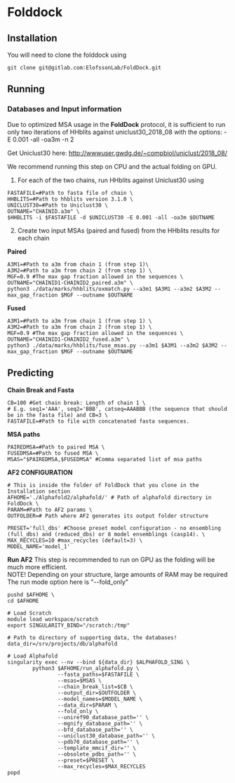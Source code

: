 # Folddock

## Installation
You will need to clone the folddock using
```
git clone git@gitlab.com:ElofssonLab/FoldDock.git
```
## Running
### Databases and Input information
Due to optimized MSA usage in the **FoldDock** protocol, it is sufficient to run only two iterations of HHblits against uniclust30_2018_08 with the options: -E 0.001 -all -oa3m -n 2

Get Uniclust30 here: http://wwwuser.gwdg.de/~compbiol/uniclust/2018_08/

We recommend running this step on CPU and the actual folding on GPU.

1. For each of the two chains, run HHblits against Uniclust30 using
```
FASTAFILE=#Path to fasta file of chain \
HHBLITS=#Path to hhblits version 3.1.0 \
UNICLUST30=#Path to Uniclust30 \
OUTNAME="CHAINID.a3m" \
$HHBLITS -i $FASTAFILE -d $UNICLUST30 -E 0.001 -all -oa3m $OUTNAME
```
2. Create two input MSAs (paired and fused) from the HHblits results for each chain

**Paired** 
```
A3M1=#Path to a3m from chain 1 (from step 1)\
A3M2=#Path to a3m from chain 2 (from step 1) \
MGF=0.9 #The max gap fraction allowed in the sequences \
OUTNAME="CHAINID1-CHAINID2_paired.a3m" \
python3 ./data/marks/hhblits/oxmatch.py --a3m1 $A3M1 --a3m2 $A3M2 --max_gap_fraction $MGF --outname $OUTNAME
```

**Fused**
```
A3M1=#Path to a3m from chain 1 (from step 1) \
A3M2=#Path to a3m from chain 2 (from step 1) \
MGF=0.9 #The max gap fraction allowed in the sequences \
OUTNAME="CHAINID1-CHAINID2_fused.a3m" \
python3 ./data/marks/hhblits/fuse_msas.py --a3m1 $A3M1 --a3m2 $A3M2 --max_gap_fraction $MGF --outname $OUTNAME
```

## Predicting

**Chain Break and Fasta**
```
CB=100 #Get chain break: Length of chain 1 \
# E.g. seq1='AAA', seq2='BBB', catseq=AAABBB (the sequence that should be in the fasta file) and CB=3 \
FASTAFILE=#Path to file with concatenated fasta sequences.
```

**MSA paths**
```
PAIREDMSA=#Path to paired MSA \
FUSEDMSA=#Path to fused MSA \
MSAS="$PAIREDMSA,$FUSEDMSA" #Comma separated list of msa paths
```

**AF2 CONFIGURATION**
```
# This is inside the folder of FoldDock that you clone in the Installation section
AFHOME='./Alphafold2/alphafold/' # Path of alphafold directory in FoldDock \
PARAM=#Path to AF2 params \
OUTFOLDER=# Path where AF2 generates its output folder structure

PRESET='full_dbs' #Choose preset model configuration - no ensembling (full_dbs) and (reduced_dbs) or 8 model ensemblings (casp14). \
MAX_RECYCLES=10 #max_recycles (default=3) \
MODEL_NAME='model_1'
```

**Run AF2**
This step is recommended to run on GPU as the folding will be much more efficient. \
NOTE! Depending on your structure, large amounts of RAM may be required \
The run mode option here is "--fold_only"

```
pushd $AFHOME \
cd $AFHOME

# Load Scratch
module load workspace/scratch
export SINGULARITY_BIND="/scratch:/tmp"

# Path to directory of supporting data, the databases!
data_dir=/srv/projects/db/alphafold 

# Load Alphafold
singularity exec --nv --bind ${data_dir} $ALPHAFOLD_SING \
        python3 $AFHOME/run_alphafold.py \
                --fasta_paths=$FASTAFILE \
                --msas=$MSAS \
                --chain_break_list=$CB \
                --output_dir=$OUTFOLDER \
                --model_names=$MODEL_NAME \
                --data_dir=$PARAM \
                --fold_only \
                --uniref90_database_path='' \
                --mgnify_database_path='' \
                --bfd_database_path='' \
                --uniclust30_database_path='' \
                --pdb70_database_path='' \
                --template_mmcif_dir='' \
                --obsolete_pdbs_path='' \
                --preset=$PRESET \
                --max_recycles=$MAX_RECYCLES
popd
```
